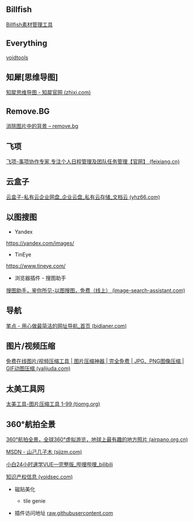 

##  Billfish 

[Billfish素材管理工具](https://www.billfish.cn/)



## Everything

[voidtools](https://www.voidtools.com/zh-cn/)



## 知犀[思维导图]

[知犀思维导图 - 知犀官网 (zhixi.com)](https://www.zhixi.com/)

## Remove.BG

[消除图片中的背景 – remove.bg](https://www.remove.bg/zh)



## 飞项

[飞项-事项协作专家,专注个人日程管理及团队任务管理【官网】 (feixiang.cn)](https://www.feixiang.cn/)



## 云盒子

[云盒子-私有云企业网盘_企业云盘_私有云存储_文档云 (yhz66.com)](https://www.yhz66.com/)



## 以图搜图

* Yandex

https://yandex.com/images/

* TinEye

https://www.tineye.com/

* 浏览器插件 - 搜图助手

[搜图助手，鉴你所见-以图搜图，免费（线上） (image-search-assistant.com)](https://www.image-search-assistant.com/?lang=zh-CN)



## 导航

[笔点 - 用心做最简洁的网址导航_首页 (bidianer.com)](https://www.bidianer.com/)



## 图片/视频压缩

[免费在线图片/视频压缩工具 | 图片压缩神器 | 完全免费 | JPG、PNG图像压缩 | GIF动图压缩 (yalijuda.com)](http://www.yalijuda.com/)



## 太美工具网

[太美工具-图片压缩工具 1-99 (tiomg.org)](https://tiomg.org/)



## 360°航拍全景

[360°航拍全景，全球360°虚拟游览，地球上最有趣的地方照片 (airpano.org.cn)](https://www.airpano.org.cn/)





[MSDN - 山己几子木 (sjjzm.com)](https://msdn.sjjzm.com/)



[小白24小时速学VUE—完整版_哔哩哔哩_bilibili](https://www.bilibili.com/video/BV1cr4y1C71f?from=search&seid=17867024255642361529&spm_id_from=333.337.0.0)





[知识产权信息 (voidsec.com)](https://ip.voidsec.com/)

* 磁贴美化

	*  tile genie


* 插件访问地址 
[raw.githubusercontent.com](http://link.zhihu.com/?target=http%3A//raw.githubusercontent.com)
